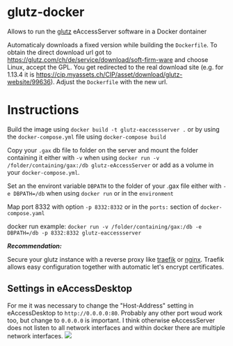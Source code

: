 # glutz-docker

Allows to run the [glutz](https://glutz.com) eAccessServer software in a Docker dontainer

Automaticaly downloads a fixed version while building the `Dockerfile`. To obtain the direct download url got to https://glutz.com/ch/de/service/download/soft-firm-ware and choose Linux, accept the GPL. You get redirected to the real download site (e.g. for 1.13.4 it is https://cip.myassets.ch/CIP/asset/download/glutz-website/99636). Adjust the `Dockerfile` with the new url.


# Instructions

Build the image using `docker build -t glutz-eaccessserver .` or by using the `docker-compose.yml` file using `docker-compose build`

Copy your `.gax` db file to folder on the server and mount the folder containing it either with `-v` when using `docker run -v /folder/containing/gax:/db glutz-eAccessServer` or add as a volume in your `docker-compose.yml`.

Set an the environt variable `DBPATH` to the folder of your .gax file either with `-e DBPATH=/db` when using `docker run` or in the `environment`

Map port 8332 with option `-p 8332:8332` or in the `ports:` section of `docker-compose.yaml`

docker run example: `docker run -v /folder/containing/gax:/db -e DBPATH=/db -p 8332:8332 glutz-eaccessserver`


_**Recommendation:**_

Secure your glutz instance with a reverse proxy like [traefik](https://traefik.io/) or [nginx](https://www.nginx.com/). Traefik allows easy configuration together with automatic let's encrypt certificates.


## Settings in eAccessDesktop

For me it was necessary to change the "Host-Address" setting in eAccessDesktop to `http://0.0.0.0:80`.  Probably any other port woud work too, but change to `0.0.0.0` is important. I think otherwise eAccessServer does not listen to all network interfaces and within docker there are multiple network interfaces. 
![](/doc/eAccessDesktop_Host-Address_Setting.PNG)